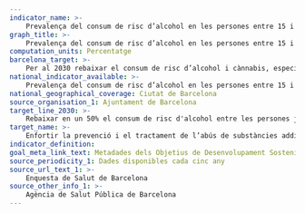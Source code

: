 ```yaml
---
indicator_name: >-
    Prevalença del consum de risc d’alcohol en les persones entre 15 i 24 anys
graph_title: >-
    Prevalença del consum de risc d’alcohol en les persones entre 15 i 24 anys
computation_units: Percentatge
barcelona_target: >-
    Per al 2030 rebaixar el consum de risc d’alcohol i cànnabis, especialment entre les persones joves
national_indicator_available: >-
    Prevalença del consum de risc d’alcohol en les persones entre 15 i 24 anys
national_geographical_coverage: Ciutat de Barcelona
source_organisation_1: Ajuntament de Barcelona
target_line_2030: >-
    Rebaixar en un 50% el consum de risc d'alcohol entre les persones joves respecte a la situació de l’any 2016: Per sota del 6,7%
target_name: >-
    Enfortir la prevenció i el tractament de l’abús de substàncies addictives, inclosos l’ús indegut d’estupefaents i el consum nociu d’alcohol
indicator_definition:
goal_meta_link_text: Metadades dels Objetius de Desenvolupament Sostenible de les Nacions Unides (pdf 894kB)
source_periodicity_1: Dades disponibles cada cinc any
source_url_text_1: >-
    Enquesta de Salut de Barcelona 
source_other_info_1: >-
    Agència de Salut Pública de Barcelona
---
```

